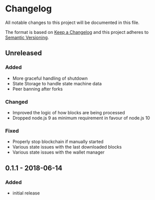# Changelog

All notable changes to this project will be documented in this file.

The format is based on [Keep a Changelog](http://keepachangelog.com/en/1.0.0/)
and this project adheres to [Semantic Versioning](http://semver.org/spec/v2.0.0.html).

## Unreleased

### Added

- More graceful handling of shutdown
- State Storage to handle state machine data
- Peer banning after forks

### Changed

- Improved the logic of how blocks are being processed
- Dropped node.js 9 as minimum requirement in favour of node.js 10

### Fixed

- Properly stop blockchain if manually started
- Various state issues with the last downloaded blocks
- Various state issues with the wallet manager

## 0.1.1 - 2018-06-14

### Added

- initial release
